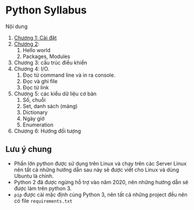 # Python Syllabus

Nội dung


1. [Chương 1: Cài đặt](chap_01/README.md)
1. [Chương 2](chap_02/README.md):
    1. Hello world
    1. Packages, Modules
1. Chương 3: cấu trúc điều khiển
1. Chương 4: I/O.
    1. Đọc từ command line và in ra console.
    1. Đọc và ghi file
    1. Đọc từ link
1. Chương 5: các kiểu dữ liệu cơ bản
    1. Số, chuỗi
    1. Set, danh sách (mảng)
    1. Dictionary
    1. Ngày giờ
    1. Enumeration
1. Chương 6: Hướng đối tượng


## Lưu ý chung

- Phần lớn python được sử dụng trên Linux và chạy trên các Server Linux nên tất cả những hướng dẫn sau này sẽ được viết cho Linux và dùng Ubuntu là chính.
- Python 2 đã được ngừng hỗ trợ vào năm 2020, nên những hướng dẫn sẽ được làm trên python 3.
- `pip` được cài mặc định cùng Python 3, nên tất cả những project đều nên có file `requirements.txt`